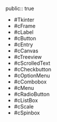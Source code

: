 public:: true

- #Tkinter
- #cFrame
- #cLabel
- #cButton
- #cEntry
- #cCanvas
- #cTreeview
- #cScrolledText
- #cCheckbutton
- #cOptionMenu
- #cCombobox
- #cMenu
- #cRadioButton
- #cListBox
- #cScale
- #cSpinbox